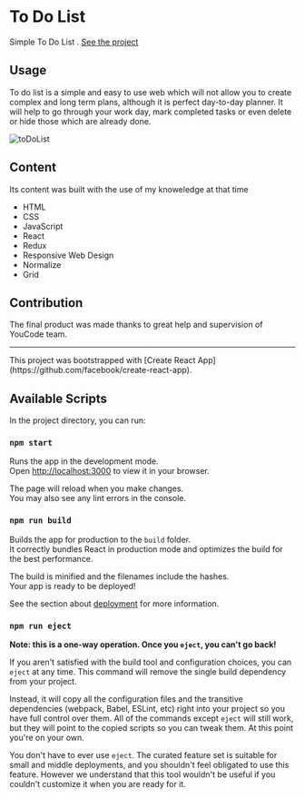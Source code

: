 # To Do List

Simple To Do List .
[See the project](https://marcinkpawel.github.io/Todo-List-with-React/)

## Usage

To do list is a simple and easy to use web which will not allow you to create complex and long term plans, although it is perfect day-to-day planner. It will help to go through your work day, mark completed tasks or even delete or hide those which are already done.  

![toDoList](https://user-images.githubusercontent.com/103523918/221185488-956c111f-941f-42b8-8697-980fca0929d9.gif)



## Content 
Its content was built with the use of my knoweledge at that time

 - HTML
 - CSS
 - JavaScript
 - React
 - Redux
 - Responsive Web Design
 - Normalize
 - Grid
 
## Contribution

The final product was made thanks to great help and supervision of YouCode team. 

<hr>
This project was bootstrapped with [Create React App](https://github.com/facebook/create-react-app).

## Available Scripts

In the project directory, you can run:

### `npm start`

Runs the app in the development mode.\
Open [http://localhost:3000](http://localhost:3000) to view it in your browser.

The page will reload when you make changes.\
You may also see any lint errors in the console.


### `npm run build`

Builds the app for production to the `build` folder.\
It correctly bundles React in production mode and optimizes the build for the best performance.

The build is minified and the filenames include the hashes.\
Your app is ready to be deployed!

See the section about [deployment](https://facebook.github.io/create-react-app/docs/deployment) for more information.

### `npm run eject`

**Note: this is a one-way operation. Once you `eject`, you can't go back!**

If you aren't satisfied with the build tool and configuration choices, you can `eject` at any time. This command will remove the single build dependency from your project.

Instead, it will copy all the configuration files and the transitive dependencies (webpack, Babel, ESLint, etc) right into your project so you have full control over them. All of the commands except `eject` will still work, but they will point to the copied scripts so you can tweak them. At this point you're on your own.

You don't have to ever use `eject`. The curated feature set is suitable for small and middle deployments, and you shouldn't feel obligated to use this feature. However we understand that this tool wouldn't be useful if you couldn't customize it when you are ready for it.


